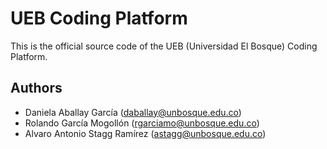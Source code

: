 # UEB Coding Platform

This is the official source code of the UEB (Universidad El Bosque) Coding Platform.

## Authors

- Daniela Aballay García (daballay@unbosque.edu.co)
- Rolando García Mogollón (rgarciamo@unbosque.edu.co)
- Alvaro Antonio Stagg Ramírez (astagg@unbosque.edu.co)